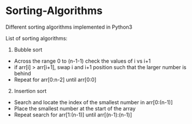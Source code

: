 # Sorting-Algorithms

Different sorting algorithms implemented in Python3

List of sorting algorithms:
1. Bubble sort
 - Across the range 0 to (n-1-1) check the values of i vs i+1
 - if arr[i] > arr[i+1], swap i and i+1 position such that the larger number is behind
 - Repeat for arr[0:n-2] until arr[0:0]

2. Insertion sort
 - Search and locate the index of the smallest number in arr[0:(n-1)]
 - Place the smallest number at the start of the array
 - Repeat search for arr[1:(n-1)] until arr[(n-1):(n-1)]
